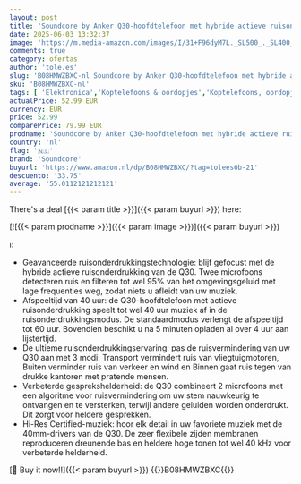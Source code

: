 ```yaml
---
layout: post
title: 'Soundcore by Anker Q30-hoofdtelefoon met hybride actieve ruisonderdrukking en meerdere modi  Hi-Res  40 uur afspeeltijd  heldere gesprekken  snelladen  zachte oorstukken  Bluetooth-hooftelefoon'
date: 2025-06-03 13:32:37
image: 'https://m.media-amazon.com/images/I/31+F96dyM7L._SL500_._SL400_.jpg'
comments: true
category: ofertas
author: 'tole.es'
slug: 'B08HMWZBXC-nl Soundcore by Anker Q30-hoofdtelefoon met hybride actieve...'
sku: 'B08HMWZBXC-nl'
tags: [ 'Elektronica','Koptelefoons & oordopjes','Koptelefoons, oordopjes & accessoires','Over-ear-koptelefoons','soundcore','🇳🇱', ]
actualPrice: 52.99 EUR
currency: EUR
price: 52.99
comparePrice: 79.99 EUR
prodname: 'Soundcore by Anker Q30-hoofdtelefoon met hybride actieve ruisonderdrukking en meerdere modi  Hi-Res  40 uur afspeeltijd  heldere gesprekken  snelladen  zachte oorstukken  Bluetooth-hooftelefoon'
country: 'nl'
flag: '🇳🇱'
brand: 'Soundcore'
buyurl: 'https://www.amazon.nl/dp/B08HMWZBXC/?tag=tolees0b-21'
descuento: '33.75'
average: '55.0112121212121'
---
```


There's a deal [{{< param title >}}]({{< param buyurl >}})  here:

[![{{< param prodname >}}]({{< param image >}})]({{< param buyurl >}})

ℹ️:

- Geavanceerde ruisonderdrukkingstechnologie: blijf gefocust met de hybride actieve ruisonderdrukking van de Q30. Twee microfoons detecteren ruis en filteren tot wel 95% van het omgevingsgeluid met lage frequenties weg, zodat niets u afleidt van uw muziek.
- Afspeeltijd van 40 uur: de Q30-hoofdtelefoon met actieve ruisonderdrukking speelt tot wel 40 uur muziek af in de ruisonderdrukkingsmodus. De standaardmodus verlengt de afspeeltijd tot 60 uur. Bovendien beschikt u na 5 minuten opladen al over 4 uur aan lijstertijd.
- De ultieme ruisonderdrukkingservaring: pas de ruisvermindering van uw Q30 aan met 3 modi: Transport vermindert ruis van vliegtuigmotoren, Buiten verminder ruis van verkeer en wind en Binnen gaat ruis tegen van drukke kantoren met pratende mensen.
- Verbeterde gesprekshelderheid: de Q30 combineert 2 microfoons met een algoritme voor ruisvermindering om uw stem nauwkeurig te ontvangen en te versterken, terwijl andere geluiden worden onderdrukt. Dit zorgt voor heldere gesprekken.
- Hi-Res Certified-muziek: hoor elk detail in uw favoriete muziek met de 40mm-drivers van de Q30. De zeer flexibele zijden membranen reproduceren dreunende bas en heldere hoge tonen tot wel 40 kHz voor verbeterde helderheid.

[🛒 Buy it now!!]({{< param buyurl >}})
{{<world>}}B08HMWZBXC{{</world>}}
